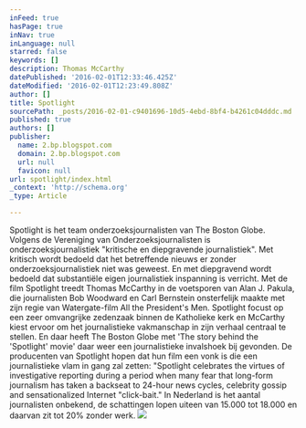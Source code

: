 ```yaml
---
inFeed: true
hasPage: true
inNav: true
inLanguage: null
starred: false
keywords: []
description: Thomas McCarthy
datePublished: '2016-02-01T12:33:46.425Z'
dateModified: '2016-02-01T12:23:49.808Z'
author: []
title: Spotlight
sourcePath: _posts/2016-02-01-c9401696-10d5-4ebd-8bf4-b4261c04dddc.md
published: true
authors: []
publisher:
  name: 2.bp.blogspot.com
  domain: 2.bp.blogspot.com
  url: null
  favicon: null
url: spotlight/index.html
_context: 'http://schema.org'
_type: Article

---
```

Spotlight is het team onderzoeksjournalisten van The Boston Globe. Volgens de Vereniging van Onderzoeksjournalisten is onderzoeksjournalistiek "kritische en diepgravende journalistiek". Met kritisch wordt bedoeld dat het betreffende nieuws er zonder onderzoeksjournalistiek niet was geweest. En met diepgravend wordt bedoeld dat substantiële eigen journalistiek inspanning is verricht.
Met de film Spotlight treedt Thomas McCarthy in de voetsporen van Alan J. Pakula, die journalisten Bob Woodward en Carl Bernstein onsterfelijk maakte met zijn regie van Watergate-film All the President's Men. Spotlight focust op een zeer omvangrijke zedenzaak binnen de Katholieke kerk en McCarthy kiest ervoor om het journalistieke vakmanschap in zijn verhaal centraal te stellen. En daar heeft The Boston Globe met 'The story behind the 'Spotlight' movie' daar weer een journalistieke invalshoek bij gevonden.
De producenten van Spotlight hopen dat hun film een vonk is die een journalistieke vlam in gang zal zetten: "Spotlight celebrates the virtues of investigative reporting during a period when many fear that long-form journalism has taken a backseat to 24-hour news cycles, celebrity gossip and sensationalized Internet "click-bait." In Nederland is het aantal journalisten onbekend, de schattingen lopen uiteen van 15.000 tot 18.000 en daarvan zit tot 20% zonder werk.
![](http://2.bp.blogspot.com/-DIaWTUmg9i0/VpQjp84YwBI/AAAAAAAACeA/QRfxarF-eXY/s1600/spotlight_43009575_st_5_s-high.jpg)